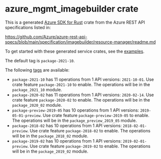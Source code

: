 # azure_mgmt_imagebuilder crate

This is a generated [Azure SDK for Rust](https://github.com/Azure/azure-sdk-for-rust) crate from the Azure REST API specifications listed in:

https://github.com/Azure/azure-rest-api-specs/blob/main/specification/imagebuilder/resource-manager/readme.md

To get started with these generated service crates, see the [examples](https://github.com/Azure/azure-sdk-for-rust/blob/main/services/README.md#examples).

The default tag is `package-2021-10`.

The following [tags](https://github.com/Azure/azure-sdk-for-rust/blob/main/services/tags.md) are available:

- `package-2021-10` has 11 operations from 1 API versions: `2021-10-01`. Use crate feature `package-2021-10` to enable. The operations will be in the `package_2021_10` module.
- `package-2020-02` has 11 operations from 1 API versions: `2020-02-14`. Use crate feature `package-2020-02` to enable. The operations will be in the `package_2020_02` module.
- `package-preview-2019-05` has 10 operations from 1 API versions: `2019-05-01-preview`. Use crate feature `package-preview-2019-05` to enable. The operations will be in the `package_preview_2019_05` module.
- `package-2018-02` has 10 operations from 1 API versions: `2018-02-01-preview`. Use crate feature `package-2018-02` to enable. The operations will be in the `package_2018_02` module.
- `package-2019-02` has 10 operations from 1 API versions: `2019-02-01-preview`. Use crate feature `package-2019-02` to enable. The operations will be in the `package_2019_02` module.